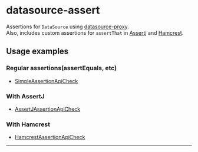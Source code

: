# datasource-assert

Assertions for `DataSource` using [datasource-proxy].  
Also, includes custom assertions for `assertThat` in [Assertj][assertj] and [Hamcrest][hamcrest].

## Usage examples

### Regular assertions(assertEquals, etc)
- [SimpleAssertionApiCheck](../master/src/test/java/net/ttddyy/dsproxy/asserts/SimpleAssertionApiCheck.java)

### With AssertJ
- [AssertJAssertionApiCheck](../master/src/test/java/net/ttddyy/dsproxy/asserts/assertj/AssertJAssertionApiCheck.java)

### With Hamcrest
- [HamcrestAssertionApiCheck](../master/src/test/java/net/ttddyy/dsproxy/asserts/hamcrest/HamcrestAssertionApiCheck.java)

----

[datasource-proxy]: https://github.com/ttddyy/datasource-proxy
[assertj]: http://joel-costigliola.github.io/assertj/
[hamcrest]: http://hamcrest.org